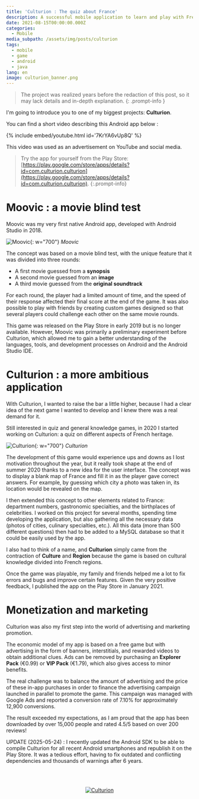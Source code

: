 ```yaml
---
title: 'Culturion : The quiz about France'
description: A successful mobile application to learn and play with French culture.
date: 2021-08-15T00:00:00.000Z
categories:
  - Mobile
media_subpath: /assets/img/posts/culturion
tags:
  - mobile
  - game
  - android
  - java
lang: en
image: culturion_banner.png
---
```


> The project was realized years before the redaction of this post, so it may lack details and in-depth explanation.
{: .prompt-info }

I'm going to introduce you to one of my biggest projects: **Culturion**. 

You can find a short video describing this Android app below :

{% include embed/youtube.html id='7KrYA6vUp8Q' %}

This video was used as an advertisement on YouTube and social media.

> Try the app for yourself from the Play Store: [https://play.google.com/store/apps/details?id=com.culturion.culturion](https://play.google.com/store/apps/details?id=com.culturion.culturion).
{:.prompt-info}

# Moovic : a movie blind test

Moovic was my very first native Android app, developed with Android Studio in 2018. 

![Moovic](moovic.png){: w="700"}
_Moovic_

The concept was based on a movie blind test, with the unique feature that it was divided into three rounds: 
  - A first movie guessed from a **synopsis**
  - A second movie guessed from an **image**
  - A third movie guessed from the **original soundtrack**

For each round, the player had a limited amount of time, and the speed of their response affected their final score at the end of the game. It was also possible to play with friends by creating custom games designed so that several players could challenge each other on the same movie rounds.

This game was released on the Play Store in early 2019 but is no longer available. However, Moovic was primarily a preliminary experiment before Culturion, which allowed me to gain a better understanding of the languages, tools, and development processes on Android and the Android Studio IDE.

# Culturion : a more ambitious application

With Culturion, I wanted to raise the bar a little higher, because I had a clear idea of the next game I wanted to develop and I knew there was a real demand for it.

Still interested in quiz and general knowledge games, in 2020 I started working on Culturion: a quiz on different aspects of French heritage.

![Culturion](culturion.jpg){: w="700"}
_Culturion_

The development of this game would experience ups and downs as I lost motivation throughout the year, but it really took shape at the end of summer 2020 thanks to a new idea for the user interface. The concept was to display a blank map of France and fill it in as the player gave correct answers. For example, by guessing which city a photo was taken in, its location would be revealed on the map.

I then extended this concept to other elements related to France: department numbers, gastronomic specialties, and the birthplaces of celebrities. I worked on this project for several months, spending time developing the application, but also gathering all the necessary data (photos of cities, culinary specialties, etc.). All this data (more than 500 different questions) then had to be added to a MySQL database so that it could be easily used by the app.

I also had to think of a name, and **Culturion** simply came from the contraction of **Culture** and **Region** because the game is based on cultural knowledge divided into French regions.

Once the game was playable, my family and friends helped me a lot to fix errors and bugs and improve certain features. Given the very positive feedback, I published the app on the Play Store in January 2021.

# Monetization and marketing

Culturion was also my first step into the world of advertising and marketing promotion.

The economic model of my app is based on a free game but with advertising in the form of banners, interstitials, and rewarded videos to obtain additional clues. Ads can be removed by purchasing an **Explorer Pack** (€0.99) or **VIP Pack** (€1.79), which also gives access to minor benefits. 

The real challenge was to balance the amount of advertising and the price of these in-app purchases in order to finance the advertising campaign launched in parallel to promote the game. This campaign was managed with Google Ads and reported a conversion rate of 7.10% for approximately 12,900 conversions.

The result exceeded my expectations, as I am proud that the app has been downloaded by over 15,000 people and rated 4.5/5 based on over 200 reviews! 

UPDATE (2025-05-24) : I recently updated the Android SDK to be able to compile Culturion for all recent Android smartphones and republish it on the Play Store. It was a tedious effort, having to fix outdated and conflicting dependencies and thousands of warnings after 6 years.

<br><br>
<p align="center">
  <a href="https://play.google.com/store/apps/details?id=com.culturion.culturion"><img src="playstore.png" alt="Culturion"/></a>
</p>
